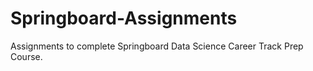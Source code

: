# Springboard-Assignments

Assignments to complete Springboard Data Science Career Track Prep Course.  
